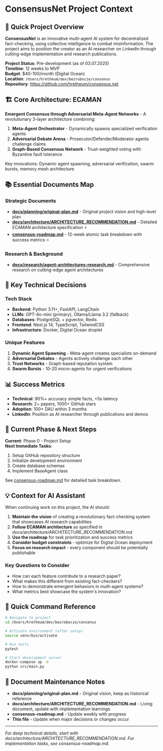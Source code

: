 # ConsensusNet Project Context

## 🎯 Quick Project Overview

**ConsensusNet** is an innovative multi-agent AI system for decentralized fact-checking, using collective intelligence to combat misinformation. The project aims to position the creator as an AI researcher on LinkedIn through cutting-edge implementation and research publications.

**Project Status**: Pre-development (as of 03.07.2025)  
**Timeline**: 12 weeks to MVP  
**Budget**: $40-100/month (Digital Ocean)  
**Location**: `/Users/hretheum/dev/bezrobocie/consenus`  
**Repository**: https://github.com/hretheum/consensus.net

## 🏗️ Core Architecture: ECAMAN

**Emergent Consensus through Adversarial Meta-Agent Networks** - A revolutionary 3-layer architecture combining:

1. **Meta-Agent Orchestrator** - Dynamically spawns specialized verification agents
2. **Adversarial Debate Arena** - Prosecutor/Defender/Moderator agents challenge claims
3. **Graph-Based Consensus Network** - Trust-weighted voting with Byzantine fault tolerance

Key innovations: Dynamic agent spawning, adversarial verification, swarm bursts, memory mesh architecture.

## 📚 Essential Documents Map

### Strategic Documents
- **[docs/planning/original-plan.md](./docs/planning/original-plan.md)** - Original project vision and high-level plan
- **[docs/architecture/ARCHITECTURE_RECOMMENDATION.md](./docs/architecture/ARCHITECTURE_RECOMMENDATION.md)** - Detailed ECAMAN architecture specification ⭐
- **[consensus-roadmap.md](./consensus-roadmap.md)** - 12-week atomic task breakdown with success metrics ⭐

### Research & Background
- **[docs/research/agent-architectures-research.md](./docs/research/agent-architectures-research.md)** - Comprehensive research on cutting-edge agent architectures

## 🔑 Key Technical Decisions

### Tech Stack
- **Backend**: Python 3.11+, FastAPI, LangChain
- **LLMs**: GPT-4o-mini (primary), Ollama/Llama 3.2 (fallback)
- **Databases**: PostgreSQL + pgvector, Redis
- **Frontend**: Next.js 14, TypeScript, TailwindCSS
- **Infrastructure**: Docker, Digital Ocean droplet

### Unique Features
1. **Dynamic Agent Spawning** - Meta-agent creates specialists on-demand
2. **Adversarial Debates** - Agents actively challenge each other
3. **Trust Networks** - Graph-based reputation system
4. **Swarm Bursts** - 10-20 micro-agents for urgent verifications

## 📊 Success Metrics

- **Technical**: 90%+ accuracy simple facts, <5s latency
- **Research**: 2+ papers, 1000+ GitHub stars
- **Adoption**: 100+ DAU within 3 months
- **LinkedIn**: Position as AI researcher through publications and demos

## 🚀 Current Phase & Next Steps

**Current**: Phase 0 - Project Setup  
**Next Immediate Tasks**:
1. Setup GitHub repository structure
2. Initialize development environment
3. Create database schemas
4. Implement BaseAgent class

See [consensus-roadmap.md](./consensus-roadmap.md) for detailed task breakdown.

## 💡 Context for AI Assistant

When continuing work on this project, the AI should:

1. **Maintain the vision** of creating a revolutionary fact-checking system that showcases AI research capabilities
2. **Follow ECAMAN architecture** as specified in docs/architecture/ARCHITECTURE_RECOMMENDATION.md
3. **Use the roadmap** for task prioritization and success metrics
4. **Consider budget constraints** - optimize for Digital Ocean deployment
5. **Focus on research impact** - every component should be potentially publishable

### Key Questions to Consider
- How can each feature contribute to a research paper?
- What makes this different from existing fact-checkers?
- How to demonstrate emergent behaviors in multi-agent systems?
- What metrics best showcase the system's innovation?

## 🔗 Quick Command Reference

```bash
# Navigate to project
cd /Users/hretheum/dev/bezrobocie/consenus

# Activate environment (after setup)
source venv/bin/activate

# Run tests
pytest

# Start development server
docker-compose up -d
python src/main.py
```

## 📝 Document Maintenance Notes

- **docs/planning/original-plan.md** - Original vision, keep as historical reference
- **docs/architecture/ARCHITECTURE_RECOMMENDATION.md** - Living document, update with implementation learnings
- **consensus-roadmap.md** - Update weekly with progress
- **This file** - Update when major decisions or changes occur

---

*For deep technical details, start with docs/architecture/ARCHITECTURE_RECOMMENDATION.md. For implementation tasks, see consensus-roadmap.md.*